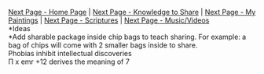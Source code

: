 [Next Page - Home Page](/index.md) | [Next Page - Knowledge to Share](/Knowledge.md) | [Next Page - My Paintings](/Paintings.md) | [Next Page - Scriptures](/Verses.md) | [Next Page - Music/Videos](/CO.md)  
*Ideas  
  *Add sharable package inside chip bags to teach sharing. For example: a bag of chips will come with 2 smaller bags inside to share.  
Phobias inhibit intellectual discoveries  
Π x emr +12 derives the meaning of 7  
